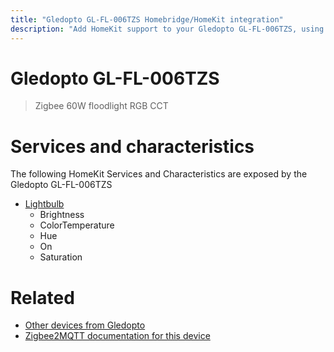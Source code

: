 ```yaml
---
title: "Gledopto GL-FL-006TZS Homebridge/HomeKit integration"
description: "Add HomeKit support to your Gledopto GL-FL-006TZS, using Homebridge, Zigbee2MQTT and homebridge-z2m."
---
```

<!---
This file has been GENERATED using src/docgen/docgen.ts
DO NOT EDIT THIS FILE MANUALLY!
-->
# Gledopto GL-FL-006TZS
> Zigbee 60W floodlight RGB CCT


# Services and characteristics
The following HomeKit Services and Characteristics are exposed by
the Gledopto GL-FL-006TZS

* [Lightbulb](../../light.md)
  * Brightness
  * ColorTemperature
  * Hue
  * On
  * Saturation


# Related
* [Other devices from Gledopto](../index.md#gledopto)
* [Zigbee2MQTT documentation for this device](https://www.zigbee2mqtt.io/devices/GL-FL-006TZS.html)
